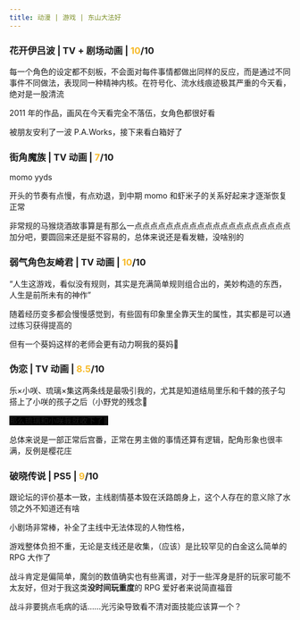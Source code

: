 ```yaml
---
title: 动漫 | 游戏 | 东山大法好
---
```


### 花开伊吕波 | TV + 剧场动画 | <span style="color:#F7BA2A;">10</span>/10

每一个角色的设定都不刻板，不会面对每件事情都做出同样的反应，而是通过不同事件不同做法，表现同一种精神内核。在符号化、流水线痕迹极其严重的今天看，绝对是一股清流

2011 年的作品，画风在今天看完全不落伍，女角色都很好看

被朋友安利了一波 P.A.Works，接下来看白箱好了

### 街角魔族 | TV 动画 | <span style="color:#F7BA2A;">7</span>/10

momo yyds

开头的节奏有点慢，有点劝退，到中期 momo 和虾米子的关系好起来才逐渐恢复正常

非常规的马猴烧酒故事算是有那么一点点点点点点点点点点点点点点点点点点点点加分吧，要圆回来还是挺不容易的，总体来说还是看发糖，没啥别的

### 弱气角色友崎君 | TV 动画 | <span style="color:#F7BA2A;">10</span>/10

“人生这游戏，看似没有规则，其实是充满简单规则组合出的，美妙构造的东西，人生是前所未有的神作”

随着经历变多都会慢慢感觉到，有些固有印象里全靠天生的属性，其实都是可以通过练习获得提高的

但有一个葵妈这样的老师会更有动力啊我的葵妈🤬

### 伪恋 | TV 动画 | <span style="color:#F7BA2A;">8.5</span>/10

乐×小咲、琉璃×集这两条线是最吸引我的，尤其是知道结局里乐和千棘的孩子勾搭上了小咲的孩子之后（小野党的残念🤬

<span style="background:#000;">那么琉璃和小咲我就收下了🤞</span>

总体来说是一部正常后宫番，正常在男主做的事情还算有逻辑，配角形象也很丰满，反例是樱花庄

### 破晓传说 | PS5 | <span style="color:#F7BA2A;">9</span>/10

跟论坛的评价基本一致，主线剧情基本毁在沃路朗身上，这个人存在的意义除了水领之外不知道还有啥

小剧场非常棒，补全了主线中无法体现的人物性格，

游戏整体负担不重，无论是支线还是收集，（应该）是比较罕见的白金这么简单的 RPG 大作了

战斗肯定是偏简单，魔剑的数值确实也有些离谱，对于一些浑身是肝的玩家可能不太友好，但对于我这类<b>没时间玩重度</b>的 RPG 爱好者来说简直福音

战斗非要挑点毛病的话……光污染导致看不清对面技能应该算一个？
